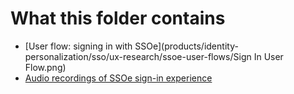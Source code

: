 # What this folder contains

- [User flow: signing in with SSOe](products/identity-personalization/sso/ux-research/ssoe-user-flows/Sign In User Flow.png)
- [Audio recordings of SSOe sign-in experience](https://github.com/department-of-veterans-affairs/va.gov-team/tree/master/products/identity-personalization/sso/ux-research/ssoe-user-flows/audio-recordings)
